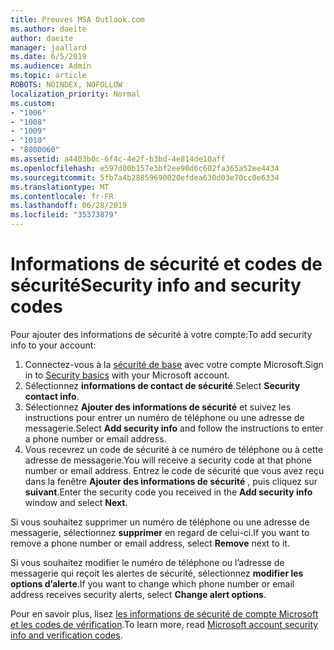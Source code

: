 ```yaml
---
title: Preuves MSA Outlook.com
ms.author: daeite
author: daeite
manager: joallard
ms.date: 6/5/2019
ms.audience: Admin
ms.topic: article
ROBOTS: NOINDEX, NOFOLLOW
localization_priority: Normal
ms.custom:
- "1006"
- "1008"
- "1009"
- "1010"
- "8000060"
ms.assetid: a4403b0c-6f4c-4e2f-b3bd-4e814de10aff
ms.openlocfilehash: e597d00b157e3bf2ee90d6c602fa365a52ee4434
ms.sourcegitcommit: 5fb7a4b28859690020efdea630d03e70cc0e6334
ms.translationtype: MT
ms.contentlocale: fr-FR
ms.lasthandoff: 06/28/2019
ms.locfileid: "35373879"
---
```

# <a name="security-info-and-security-codes"></a><span data-ttu-id="c8f73-102">Informations de sécurité et codes de sécurité</span><span class="sxs-lookup"><span data-stu-id="c8f73-102">Security info and security codes</span></span>

<span data-ttu-id="c8f73-103">Pour ajouter des informations de sécurité à votre compte:</span><span class="sxs-lookup"><span data-stu-id="c8f73-103">To add security info to your account:</span></span>

1. <span data-ttu-id="c8f73-104">Connectez-vous à la [sécurité de base](https://account.microsoft.com/security) avec votre compte Microsoft.</span><span class="sxs-lookup"><span data-stu-id="c8f73-104">Sign in to [Security basics](https://account.microsoft.com/security) with your Microsoft account.</span></span>
1. <span data-ttu-id="c8f73-105">Sélectionnez **informations de contact de sécurité**.</span><span class="sxs-lookup"><span data-stu-id="c8f73-105">Select **Security contact info**.</span></span>
1. <span data-ttu-id="c8f73-106">Sélectionnez **Ajouter des informations de sécurité** et suivez les instructions pour entrer un numéro de téléphone ou une adresse de messagerie.</span><span class="sxs-lookup"><span data-stu-id="c8f73-106">Select **Add security info** and follow the instructions to enter a phone number or email address.</span></span>
1. <span data-ttu-id="c8f73-107">Vous recevrez un code de sécurité à ce numéro de téléphone ou à cette adresse de messagerie.</span><span class="sxs-lookup"><span data-stu-id="c8f73-107">You will receive a security code at that phone number or email address.</span></span> <span data-ttu-id="c8f73-108">Entrez le code de sécurité que vous avez reçu dans la fenêtre **Ajouter des informations de sécurité** , puis cliquez sur **suivant**.</span><span class="sxs-lookup"><span data-stu-id="c8f73-108">Enter the security code you received in the **Add security info** window and select **Next**.</span></span>

<span data-ttu-id="c8f73-109">Si vous souhaitez supprimer un numéro de téléphone ou une adresse de messagerie, sélectionnez **supprimer** en regard de celui-ci.</span><span class="sxs-lookup"><span data-stu-id="c8f73-109">If you want to remove a phone number or email address, select **Remove** next to it.</span></span>

<span data-ttu-id="c8f73-110">Si vous souhaitez modifier le numéro de téléphone ou l’adresse de messagerie qui reçoit les alertes de sécurité, sélectionnez **modifier les options d’alerte**.</span><span class="sxs-lookup"><span data-stu-id="c8f73-110">If you want to change which phone number or email address receives security alerts, select **Change alert options**.</span></span>

<span data-ttu-id="c8f73-111">Pour en savoir plus, lisez [les informations de sécurité de compte Microsoft et les codes de vérification](https://support.microsoft.com/help/12428/).</span><span class="sxs-lookup"><span data-stu-id="c8f73-111">To learn more, read [Microsoft account security info and verification codes](https://support.microsoft.com/help/12428/).</span></span>